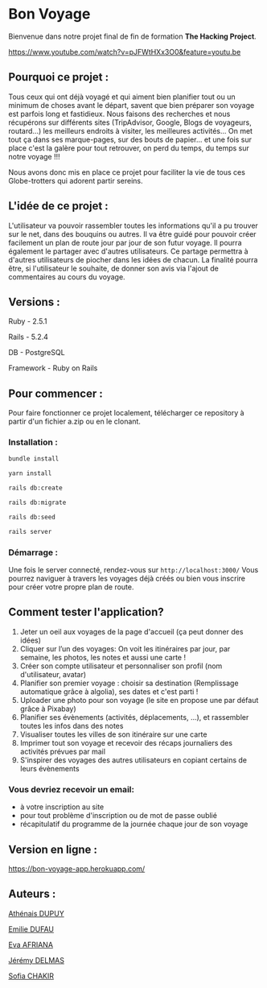 # Bon Voyage

Bienvenue dans notre projet final de fin de formation **The Hacking Project**.

https://www.youtube.com/watch?v=pJFWtHXx3O0&feature=youtu.be

## Pourquoi ce projet :
Tous ceux qui ont déjà voyagé et qui aiment bien planifier tout ou un minimum de choses avant le départ, savent que bien préparer son voyage est parfois long et fastidieux. Nous faisons des recherches et nous récupérons sur différents sites (TripAdvisor, Google, Blogs de voyageurs, routard...) les meilleurs endroits à visiter, les meilleures activités... On met tout ça dans ses marque-pages, sur des bouts de papier... et une fois sur place c'est la galère pour tout retrouver, on perd du temps, du temps sur notre voyage !!!

Nous avons donc mis en place ce projet pour faciliter la vie de tous ces Globe-trotters qui adorent partir sereins.

## L'idée de ce projet :
L'utilisateur va pouvoir rassembler toutes les informations qu'il a pu trouver sur le net, dans des bouquins ou autres. Il va être guidé pour pouvoir créer facilement un plan de route jour par jour de son futur voyage.  Il pourra également le partager avec d'autres utilisateurs.
Ce partage permettra à d'autres utilisateurs de piocher dans les idées de chacun.
La finalité pourra être, si l'utilisateur le souhaite, de donner son avis via l'ajout de commentaires au cours du voyage.

## Versions :

Ruby - 2.5.1

Rails - 5.2.4

DB - PostgreSQL

Framework - Ruby on Rails

## Pour commencer :
Pour faire fonctionner ce projet localement, télécharger ce repository à partir d'un fichier a.zip ou en le clonant.

### Installation :
```bash
bundle install
```
```bash
yarn install
```
```bash
rails db:create
```
```bash
rails db:migrate
```
```bash
rails db:seed
```
```bash
rails server
```
### Démarrage :
Une fois le server connecté, rendez-vous sur   ```http://localhost:3000/```
Vous pourrez naviguer à travers les voyages déjà créés ou bien vous inscrire pour créer votre propre plan de route.

## Comment tester l'application? 

1) Jeter un oeil aux voyages de la page d'accueil (ça peut donner des idées)
2) Cliquer sur l’un des voyages: On voit les itinéraires par jour, par semaine, les photos, les notes et aussi une carte !
2) Créer son compte utilisateur et personnaliser son profil (nom d'utilisateur, avatar)
3) Planifier son premier voyage : choisir sa destination (Remplissage automatique grâce à algolia), ses dates et c'est parti !
4) Uploader une photo pour son voyage (le site en propose une par défaut grâce à Pixabay)
5) Planifier ses évènements (activités, déplacements, ...), et rassembler toutes les infos dans des notes
6) Visualiser toutes les villes de son itinéraire sur une carte
7) Imprimer tout son voyage et recevoir des récaps journaliers des activités prévues par mail
8) S'inspirer des voyages des autres utilisateurs en copiant certains de leurs évènements


### Vous devriez recevoir un email:  
- à votre inscription au site
- pour tout problème d'inscription ou de mot de passe oublié
- récapitulatif du programme de la journée chaque jour de son voyage

## Version en ligne :

https://bon-voyage-app.herokuapp.com/

## Auteurs :
[Athénais DUPUY](https://github.com/AtheDev)

[Emilie DUFAU](https://github.com/EmilieDufau)

[Eva AFRIANA](https://github.com/evafriana)

[Jérémy DELMAS](https://github.com/delmasdev)

[Sofia CHAKIR](https://github.com/sofiachakir)
